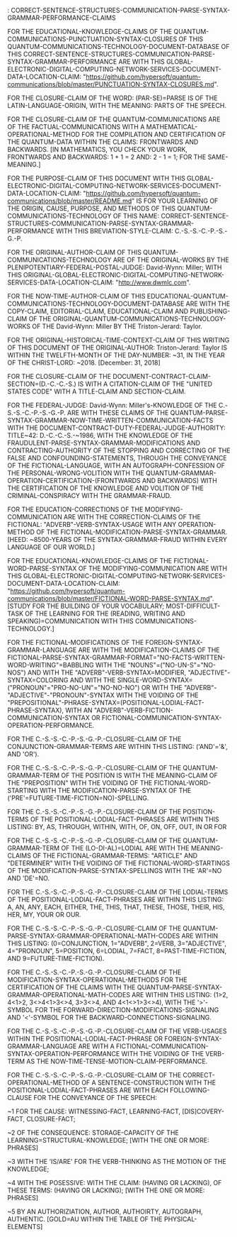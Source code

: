 : CORRECT-SENTENCE-STRUCTURES-COMMUNICATION-PARSE-SYNTAX-GRAMMAR-PERFORMANCE-CLAIMS

FOR THE EDUCATIONAL-KNOWLEDGE-CLAIMS OF THE QUANTUM-COMMUNICATIONS-PUNCTUATION-SYNTAX-CLOSURES OF THIS QUANTUM-COMMUNICATIONS-TECHNOLOGY-DOCUMENT-DATABASE OF THIS CORRECT-SENTENCE-STRUCTURES-COMMUNICATION-PARSE-SYNTAX-GRAMMAR-PERFORMANCE ARE WITH THIS GLOBAL-ELECTRONIC-DIGITAL-COMPUTING-NETWORK-SERVICES-DOCUMENT-DATA-LOCATION-CLAIM: "https://github.com/hypersoft/quantum-communications/blob/master/PUNCTUATION-SYNTAX-CLOSURES.md".

FOR THE CLOSURE-CLAIM OF THE WORD: (PAR-SE)=PARSE IS OF THE LATIN-LANGUAGE-ORIGIN, WITH THE MEANING: PARTS OF THE SPEECH.

FOR THE CLOSURE-CLAIM OF THE QUANTUM-COMMUNICATIONS ARE OF THE FACTUAL-COMMUNICATIONS WITH A MATHEMATICAL-OPERATIONAL-METHOD FOR THE COMPILATION AND CERTIFICATION OF THE QUANTUM-DATA WITHIN THE CLAIMS: FRONTWARDS AND BACKWARDS.
[IN MATHEMATICS, YOU CHECK YOUR WORK, FRONTWARDS AND BACKWARDS: 1 + 1 = 2 AND: 2 - 1 = 1; FOR THE SAME-MEANING.]

FOR THE PURPOSE-CLAIM OF THIS DOCUMENT WITH THIS GLOBAL-ELECTRONIC-DIGITAL-COMPUTING-NETWORK-SERVICES-DOCUMENT-DATA-LOCATION-CLAIM: "https://github.com/hypersoft/quantum-communications/blob/master/README.md" IS FOR YOUR LEARNING OF THE ORIGIN, CAUSE, PURPOSE, AND METHODS OF THIS QUANTUM-COMMUNICATIONS-TECHNOLOGY OF THIS NAME: CORRECT-SENTENCE-STRUCTURES-COMMUNICATION-PARSE-SYNTAX-GRAMMAR-PERFORMANCE WITH THIS BREVIATION-STYLE-CLAIM: C.-S.-S.-C.-P.-S.-G.-P.

FOR THE ORIGINAL-AUTHOR-CLAIM OF THIS QUANTUM-COMMUNICATIONS-TECHNOLOGY ARE OF THE ORIGINAL-WORKS BY THE PLENIPOTENTIARY-FEDERAL-POSTAL-JUDGE: David-Wynn: Miller; WITH THIS ORIGINAL-GLOBAL-ELECTRONIC-DIGITAL-COMPUTING-NETWORK-SERVICES-DATA-LOCATION-CLAIM: "http://www.dwmlc.com".

FOR THE NOW-TIME-AUTHOR-CLAIM OF THIS EDUCATIONAL-QUANTUM-COMMUNICATIONS-TECHNOLOGY-DOCUMENT-DATABASE ARE WITH THE COPY-CLAIM, EDITORIAL-CLAIM, EDUCATIONAL-CLAIM AND PUBLISHING-CLAIM OF THE ORIGINAL-QUANTUM-COMMUNICATIONS-TECHNOLOGY-WORKS OF THE David-Wynn: Miller BY THE Triston-Jerard: Taylor.

FOR THE ORIGINAL-HISTORICAL-TIME-CONTEXT-CLAIM OF THIS WRITING OF THIS DOCUMENT OF THE ORIGINAL-AUTHOR: Triston-Jerard: Taylor IS WITHIN THE TWELFTH-MONTH OF THE DAY-NUMBER: ~31, IN THE YEAR OF THE CHRIST-LORD: ~2018. [December: 31, 2018]

FOR THE CLOSURE-CLAIM OF THE DOCUMENT-CONTRACT-CLAIM-SECTION=(D.-C.-C.-S.) IS WITH A CITATION-CLAIM OF THE "UNITED STATES CODE" WITH A TITLE-CLAIM AND SECTION-CLAIM.

FOR THE FEDERAL-JUDGE: David-Wynn: Miller's-KNOWLEDGE OF THE C.-S.-S.-C.-P.-S.-G.-P. ARE WITH THESE CLAIMS OF THE QUANTUM-PARSE-SYNTAX-GRAMMAR-NOW-TIME-WRITTEN-COMMUNICATION-FACTS WITH THE DOCUMENT-CONTRACT-DUTY-FEDERAL-JUDGE-AUTHORITY: TITLE~42: D.-C.-C.-S.-~1986, WITH THE KNOWLEDGE OF THE FRAUDULENT-PARSE-SYNTAX-GRAMMAR-MODIFICATIONS AND CONTRACTING-AUTHORITY OF THE STOPPING AND CORRECTING OF THE FALSE AND CONFOUNDING-STATEMENTS, THROUGH THE CONVEYANCE OF THE FICTIONAL-LANGUAGE, WITH AN AUTOGRAPH-CONFESSION OF THE PERSONAL-WRONG-VOLITION WITH THE QUANTUM-GRAMMAR-OPERATION-CERTIFICATION-(FRONTWARDS AND BACKWARDS) WITH THE CERTIFICATION OF THE KNOWLEDGE AND VOLITION OF THE CRIMINAL-CONSPIRACY WITH THE GRAMMAR-FRAUD.

FOR THE EDUCATION-CORRECTIONS OF THE MODIFYING-COMMUNICATION ARE WITH THE CORRECTION-CLAIMS OF THE FICTIONAL: "ADVERB"-VERB-SYNTAX-USAGE WITH ANY OPERATION-METHOD OF THE FICTIONAL-MODIFICATION-PARSE-SYNTAX-GRAMMAR.
[HEED: ~8500-YEARS OF THE SYNTAX-GRAMMAR-FRAUD WITHIN EVERY LANGUAGE OF OUR WORLD.]

FOR THE EDUCATIONAL-KNOWLEDGE-CLAIMS OF THE FICTIONAL-WORD-PARSE-SYNTAX OF THE MODIFYING-COMMUNICATION ARE WITH THIS GLOBAL-ELECTRONIC-DIGITAL-COMPUTING-NETWORK-SERVICES-DOCUMENT-DATA-LOCATION-CLAIM: "https://github.com/hypersoft/quantum-communications/blob/master/FICTIONAL-WORD-PARSE-SYNTAX.md". [STUDY FOR THE BUILDING OF YOUR VOCABULARY; MOST-DIFFICULT-TASK OF THE LEARNING FOR THE (READING, WRITING AND SPEAKING)=COMMUNICATION WITH THIS COMMUNICATIONS-TECHNOLOGY.]

FOR THE FICTIONAL-MODIFICATIONS OF THE FOREIGN-SYNTAX-GRAMMAR-LANGUAGE ARE WITH THE MODIFICATION-CLAIMS OF THE FICTIONAL-PARSE-SYNTAX-GRAMMAR-FORMAT="NO-FACTS-WRITTEN-WORD-WRITING"=BABBLING WITH THE "NOUNS"=("NO-UN-S"="NO-NOS") AND WITH THE "ADVERB"-VERB-SYNTAX=MODIFIER, "ADJECTIVE"-SYNTAX=COLORING AND WITH THE SINGLE-WORD-SYNTAX=("PRONOUN"="PRO-NO-UN"="NO-NO-NO") OR WITH THE "ADVERB"-"ADJECTIVE"-"PRONOUN"-SYNTAX WITH THE VOIDING OF THE "PREPOSITIONAL"-PHRASE-SYNTAX=(POSITIONAL-LODIAL-FACT-PHRASE-SYNTAX), WITH AN "ADVERB"-VERB-FICTION-COMMUNICATION-SYNTAX OR FICTIONAL-COMMUNICATION-SYNTAX-OPERATION-PERFORMANCE.

FOR THE C.-S.-S.-C.-P.-S.-G.-P.-CLOSURE-CLAIM OF THE CONJUNCTION-GRAMMAR-TERMS ARE WITHIN THIS LISTING: ('AND'='&', AND 'OR').

FOR THE C.-S.-S.-C.-P.-S.-G.-P.-CLOSURE-CLAIM OF THE QUANTUM-GRAMMAR-TERM OF THE POSITION IS WITH THE MEANING-CLAIM OF THE "PREPOSITION" WITH THE VOIDING OF THE FICTIONAL-WORD-STARTING WITH THE MODIFICATION-PARSE-SYNTAX OF THE ('PRE'=FUTURE-TIME-FICTION=NO)-SPELLING.

FOR THE C.-S.-S.-C.-P.-S.-G.-P.-CLOSURE-CLAIM OF THE POSITION-TERMS OF THE POSITIONAL-LODIAL-FACT-PHRASES ARE WITHIN THIS LISTING: BY,  AS, THROUGH, WITHIN, WITH, OF, ON, OFF, OUT, IN OR FOR

FOR THE C.-S.-S.-C.-P.-S.-G.-P.-CLOSURE-CLAIM OF THE QUANTUM-GRAMMAR-TERM OF THE (LO-DI-AL)=LODIAL ARE WITH THE MEANING-CLAIMS OF THE FICTIONAL-GRAMMAR-TERMS: "ARTICLE" AND "DETERMINER" WITH THE VOIDING OF THE FICTIONAL-WORD-STARTINGS OF THE MODIFICATION-PARSE-SYNTAX-SPELLINGS WITH THE 'AR'=NO AND 'DE'=NO.

FOR THE C.-S.-S.-C.-P.-S.-G.-P.-CLOSURE-CLAIM OF THE LODIAL-TERMS OF THE POSITIONAL-LODIAL-FACT-PHRASES ARE WITHIN THIS LISTING:  A, AN, ANY, EACH, EITHER, THE, THIS, THAT, THESE, THOSE, THEIR, HIS, HER, MY, YOUR OR OUR.

FOR THE C.-S.-S.-C.-P.-S.-G.-P.-CLOSURE-CLAIM OF THE QUANTUM-PARSE-SYNTAX-GRAMMAR-OPERATIONAL-MATH-CODES ARE WITHIN THIS LISTING: (0=CONJUNCTION, 1="ADVERB", 2=VERB, 3="ADJECTIVE", 4="PRONOUN", 5=POSITION, 6=LODIAL, 7=FACT, 8=PAST-TIME-FICTION, AND 9=FUTURE-TIME-FICTION).

FOR THE C.-S.-S.-C.-P.-S.-G.-P.-CLOSURE-CLAIM OF THE MODIFICATION-SYNTAX-OPERATIONAL-METHODS FOR THE CERTIFICATION OF THE CLAIMS WITH THE QUANTUM-PARSE-SYNTAX-GRAMMAR-OPERATIONAL-MATH-CODES ARE WITHIN THIS LISTING: (1>2, 4<1>2, 3<>4<1>3<>4, 3>3<>4, AND 4<1<>1>3<>4), WITH THE '>'-SYMBOL FOR THE FORWARD-DIRECTION-MODIFICATIONS-SIGNALING AND '<'-SYMBOL FOR THE BACKWARD-CONNECTIONS-SIGNALING.

FOR THE C.-S.-S.-C.-P.-S.-G.-P.-CLOSURE-CLAIM OF THE VERB-USAGES WITHIN THE POSITIONAL-LODIAL-FACT-PHRASE OR FOREIGN-SYNTAX-GRAMMAR-LANGUAGE ARE WITH A FICTIONAL-COMMUNICATION-SYNTAX-OPERATION-PERFORMANCE WITH THE VOIDING OF THE VERB-TERM AS THE NOW-TIME-TENSE-MOTION-CLAIM-PERFORMANCE.

FOR THE C.-S.-S.-C.-P.-S.-G.-P.-CLOSURE-CLAIM OF THE CORRECT-OPERATIONAL-METHOD OF A SENTENCE-CONSTRUCTION WITH THE POSITIONAL-LODIAL-FACT-PHRASES ARE WITH EACH FOLLOWING-CLAUSE FOR THE CONVEYANCE OF THE SPEECH:

~1 FOR THE CAUSE: WITNESSING-FACT, LEARNING-FACT, [DIS]COVERY-FACT, CLOSURE-FACT;

~2 OF THE CONSEQUENCE: STORAGE-CAPACITY OF THE LEARNING=STRUCTURAL-KNOWLEDGE; [WITH THE ONE OR MORE: PHRASES]

~3 WITH THE 'IS/ARE' FOR THE VERB-THINKING AS THE MOTION OF THE KNOWLEDGE;

~4 WITH THE POSESSIVE: WITH THE CLAIM: (HAVING OR LACKING), OF THESE TERMS: (HAVING OR LACKING); [WITH THE ONE OR MORE: PHRASES]

~5 BY AN AUTHORIZIATION, AUTHOR, AUTHOIRTY, AUTOGRAPH, AUTHENTIC. [GOLD=AU WITHIN THE TABLE OF THE PHYSICAL-ELEMENTS]


